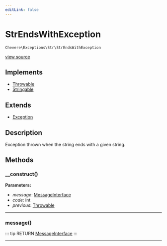 ```yaml
---
editLink: false
---
```


# StrEndsWithException

`Chevere\Exceptions\Str\StrEndsWithException`

[view source](https://github.com/chevere/chevere/blob/master/src/Chevere/Exceptions/Str/StrEndsWithException.php)

## Implements

- [Throwable](https://www.php.net/manual/class.throwable)
- [Stringable](https://www.php.net/manual/class.stringable)

## Extends

- [Exception](../Core/Exception.md)

## Description

Exception thrown when the string ends with a given string.

## Methods

### __construct()

**Parameters:**

- *message*: [MessageInterface](../../Interfaces/Message/MessageInterface.md)
- *code*: int
- *previous*: [Throwable](https://www.php.net/manual/class.throwable)

---

### message()

::: tip RETURN
[MessageInterface](../../Interfaces/Message/MessageInterface.md)
:::

---
